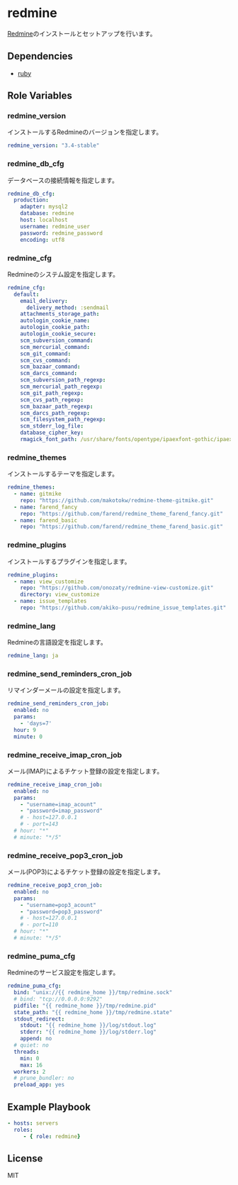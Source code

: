 redmine
=========

[Redmine](http://www.redmine.org/)のインストールとセットアップを行います。

Dependencies
------------

* [ruby](https://github.com/histudy/ansible-role-ruby)

Role Variables
--------------

### redmine_version

インストールするRedmineのバージョンを指定します。

```yml
redmine_version: "3.4-stable"
```

### redmine_db_cfg

データベースの接続情報を指定します。

```yml
redmine_db_cfg:
  production:
    adapter: mysql2
    database: redmine
    host: localhost
    username: redmine_user
    password: redmine_password
    encoding: utf8
```

### redmine_cfg

Redmineのシステム設定を指定します。

```yml
redmine_cfg:
  default:
    email_delivery:
      delivery_method: :sendmail
    attachments_storage_path:
    autologin_cookie_name:
    autologin_cookie_path:
    autologin_cookie_secure:
    scm_subversion_command:
    scm_mercurial_command:
    scm_git_command:
    scm_cvs_command:
    scm_bazaar_command:
    scm_darcs_command:
    scm_subversion_path_regexp:
    scm_mercurial_path_regexp:
    scm_git_path_regexp:
    scm_cvs_path_regexp:
    scm_bazaar_path_regexp:
    scm_darcs_path_regexp:
    scm_filesystem_path_regexp:
    scm_stderr_log_file:
    database_cipher_key:
    rmagick_font_path: /usr/share/fonts/opentype/ipaexfont-gothic/ipaexg.ttf
```

### redmine_themes

インストールするテーマを指定します。

```yml
redmine_themes:
  - name: gitmike
    repo: "https://github.com/makotokw/redmine-theme-gitmike.git"
  - name: farend_fancy
    repo: "https://github.com/farend/redmine_theme_farend_fancy.git"
  - name: farend_basic
    repo: "https://github.com/farend/redmine_theme_farend_basic.git"

```

### redmine_plugins

インストールするプラグインを指定します。

```yml
redmine_plugins:
  - name: view_customize
    repo: "https://github.com/onozaty/redmine-view-customize.git"
    directory: view_customize
  - name: issue_templates
    repo: "https://github.com/akiko-pusu/redmine_issue_templates.git"
```

### redmine_lang

Redmineの言語設定を指定します。

```yml
redmine_lang: ja
```

### redmine_send_reminders_cron_job

リマインダーメールの設定を指定します。

```yml
redmine_send_reminders_cron_job:
  enabled: no
  params:
    - 'days=7'
  hour: 9
  minute: 0
```

### redmine_receive_imap_cron_job

メール(IMAP)によるチケット登録の設定を指定します。

```yml
redmine_receive_imap_cron_job:
  enabled: no
  params:
    - "username=imap_acount"
    - "password=imap_password"
    # - host=127.0.0.1
    # - port=143
  # hour: "*"
  # minute: "*/5"
```

### redmine_receive_pop3_cron_job

メール(POP3)によるチケット登録の設定を指定します。

```yml
redmine_receive_pop3_cron_job:
  enabled: no
  params:
    - "username=pop3_acount"
    - "password=pop3_password"
    # - host=127.0.0.1
    # - port=110
  # hour: "*"
  # minute: "*/5"
```

### redmine_puma_cfg

Redmineのサービス設定を指定します。

```yml
redmine_puma_cfg:
  bind: "unix://{{ redmine_home }}/tmp/redmine.sock"
  # bind: "tcp://0.0.0.0:9292"
  pidfile: "{{ redmine_home }}/tmp/redmine.pid"
  state_path: "{{ redmine_home }}/tmp/redmine.state"
  stdout_redirect:
    stdout: "{{ redmine_home }}/log/stdout.log"
    stderr: "{{ redmine_home }}/log/stderr.log"
    append: no
  # quiet: no
  threads:
    min: 0
    max: 16
  workers: 2
  # prune_bundler: no
  preload_app: yes
```

Example Playbook
----------------

```yml
- hosts: servers
  roles:
     - { role: redmine}
```

License
-------

MIT
